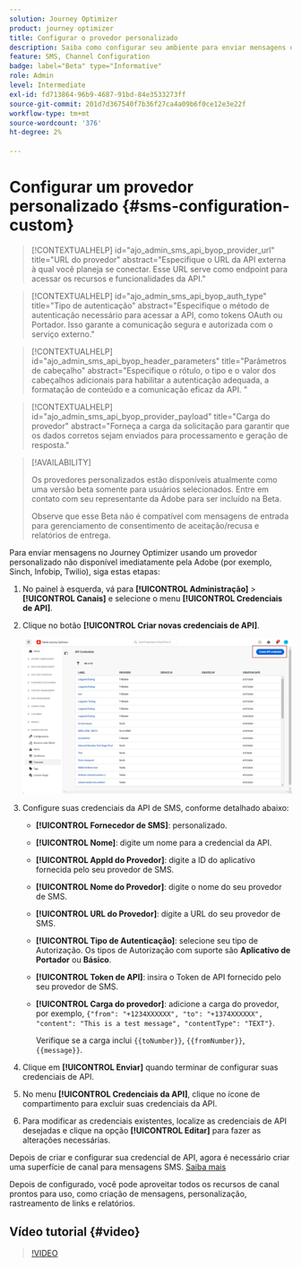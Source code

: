 ```yaml
---
solution: Journey Optimizer
product: journey optimizer
title: Configurar o provedor personalizado
description: Saiba como configurar seu ambiente para enviar mensagens de texto com o Journey Optimizer com um provedor personalizado
feature: SMS, Channel Configuration
badge: label="Beta" type="Informative"
role: Admin
level: Intermediate
exl-id: fd713864-96b9-4687-91bd-84e3533273ff
source-git-commit: 201d7d367540f7b36f27ca4a09b6f0ce12e3e22f
workflow-type: tm+mt
source-wordcount: '376'
ht-degree: 2%

---
```


# Configurar um provedor personalizado {#sms-configuration-custom}

>[!CONTEXTUALHELP]
>id="ajo_admin_sms_api_byop_provider_url"
>title="URL do provedor"
>abstract="Especifique o URL da API externa à qual você planeja se conectar. Esse URL serve como endpoint para acessar os recursos e funcionalidades da API."

>[!CONTEXTUALHELP]
>id="ajo_admin_sms_api_byop_auth_type"
>title="Tipo de autenticação"
>abstract="Especifique o método de autenticação necessário para acessar a API, como tokens OAuth ou Portador. Isso garante a comunicação segura e autorizada com o serviço externo."

>[!CONTEXTUALHELP]
>id="ajo_admin_sms_api_byop_header_parameters"
>title="Parâmetros de cabeçalho"
>abstract="Especifique o rótulo, o tipo e o valor dos cabeçalhos adicionais para habilitar a autenticação adequada, a formatação de conteúdo e a comunicação eficaz da API. "

>[!CONTEXTUALHELP]
>id="ajo_admin_sms_api_byop_provider_payload"
>title="Carga do provedor"
>abstract="Forneça a carga da solicitação para garantir que os dados corretos sejam enviados para processamento e geração de resposta."

>[!AVAILABILITY]
>
>Os provedores personalizados estão disponíveis atualmente como uma versão beta somente para usuários selecionados. Entre em contato com seu representante da Adobe para ser incluído na Beta.
>
>Observe que esse Beta não é compatível com mensagens de entrada para gerenciamento de consentimento de aceitação/recusa e relatórios de entrega.

Para enviar mensagens no Journey Optimizer usando um provedor personalizado não disponível imediatamente pela Adobe (por exemplo, Sinch, Infobip, Twilio), siga estas etapas:

1. No painel à esquerda, vá para **[!UICONTROL Administração]** > **[!UICONTROL Canais]** e selecione o menu **[!UICONTROL Credenciais de API]**.

1. Clique no botão **[!UICONTROL Criar novas credenciais de API]**.

   ![](assets/sms_byo_1.png)

1. Configure suas credenciais da API de SMS, conforme detalhado abaixo:

   * **[!UICONTROL Fornecedor de SMS]**: personalizado.

   * **[!UICONTROL Nome]**: digite um nome para a credencial da API.

   * **[!UICONTROL AppId do Provedor]**: digite a ID do aplicativo fornecida pelo seu provedor de SMS.

   * **[!UICONTROL Nome do Provedor]**: digite o nome do seu provedor de SMS.

   * **[!UICONTROL URL do Provedor]**: digite a URL do seu provedor de SMS.

   * **[!UICONTROL Tipo de Autenticação&#x200B;]**: selecione seu tipo de Autorização. Os tipos de Autorização com suporte são **Aplicativo de Portador** ou **Básico**.

   * **[!UICONTROL Token de API]**: insira o Token de API fornecido pelo seu provedor de SMS.

   * **[!UICONTROL Carga do provedor]**: adicione a carga do provedor, por exemplo, `{"from": "+1234XXXXXX", "to": "+1374XXXXXX", "content": "This is a test message", "contentType": "TEXT"}`.

     Verifique se a carga inclui `{{toNumber}}`, `{{fromNumber}}`, `{{message}}`.

1. Clique em **[!UICONTROL Enviar]** quando terminar de configurar suas credenciais de API.

1. No menu **[!UICONTROL Credenciais da API]**, clique no ícone de compartimento para excluir suas credenciais da API.

1. Para modificar as credenciais existentes, localize as credenciais de API desejadas e clique na opção **[!UICONTROL Editar]** para fazer as alterações necessárias.

Depois de criar e configurar sua credencial de API, agora é necessário criar uma superfície de canal para mensagens SMS. [Saiba mais](sms-configuration-surface.md)

Depois de configurado, você pode aproveitar todos os recursos de canal prontos para uso, como criação de mensagens, personalização, rastreamento de links e relatórios.

## Vídeo tutorial {#video}

>[!VIDEO](https://video.tv.adobe.com/v/3431625)
